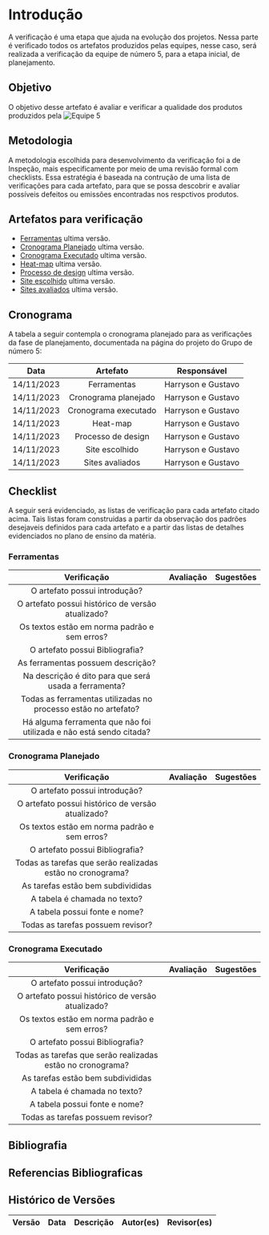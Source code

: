 # Introdução 

A verificação é uma etapa que ajuda na evolução dos projetos. Nessa parte é verificado todos os artefatos produzidos pelas equipes, nesse caso, será realizada a verificação da equipe de número 5, para a etapa inicial, de planejamento. 

## Objetivo

O objetivo desse artefato é avaliar e verificar a qualidade dos produtos produzidos pela ![Equipe 5](https://interacao-humano-computador.github.io/2023.2--BRB-Mobilidade/)

## Metodologia

A metodologia escolhida para desenvolvimento da verificação foi a de Inspeção, mais especificamente por meio de uma revisão formal com checklists. Essa estratégia é baseada na contrução de uma lista de verificações para cada artefato, para que se possa descobrir e avaliar possíveis defeitos ou emissões encontradas nos respctivos produtos.

## Artefatos para verificação

- [Ferramentas](https://interacao-humano-computador.github.io/2023.2--BRB-Mobilidade/planejamentoProj/ferramentas/) ultima versâo.
- [Cronograma Planejado](https://interacao-humano-computador.github.io/2023.2--BRB-Mobilidade/planejamentoProj/cronogramas/) ultima versão.
- [Cronograma Executado](https://interacao-humano-computador.github.io/2023.2--BRB-Mobilidade/planejamentoProj/cronograma_executado/) ultima versão.
- [Heat-map](https://interacao-humano-computador.github.io/2023.2--BRB-Mobilidade/planejamentoProj/heat/) ultima versão.
- [Processo de design](https://interacao-humano-computador.github.io/2023.2--BRB-Mobilidade/planejamentoProj/process_des/) ultima versão.
- [Site escolhido](https://interacao-humano-computador.github.io/2023.2--BRB-Mobilidade/planejamentoProj/site/) ultima versão.
- [Sites avaliados](https://interacao-humano-computador.github.io/2023.2--BRB-Mobilidade/planejamentoProj/lista_Site/) ultima versão.


## Cronograma

A tabela a seguir contempla o cronograma planejado para as verificações da fase de planejamento, documentada na página do projeto do Grupo de número 5:

| Data | Artefato | Responsável |
|:--------:|:--------:|:--------:|
|14/11/2023|Ferramentas|Harryson e Gustavo|
|14/11/2023|Cronograma planejado|Harryson e Gustavo|
|14/11/2023|Cronograma executado|Harryson e Gustavo|
|14/11/2023|Heat-map|Harryson e Gustavo|
|14/11/2023|Processo de design|Harryson e Gustavo|
|14/11/2023|Site escolhido|Harryson e Gustavo|
|14/11/2023|Sites avaliados|Harryson e Gustavo|



## Checklist 

A seguir será evidenciado, as listas de verificação para cada artefato citado acima. Tais listas foram construidas a partir da observação dos padrões desejaveis definidos para cada artefato e a partir das listas de detalhes evidenciados no plano de ensino da matéria.

### Ferramentas

| Verificação | Avaliação | Sugestões |
|:--------:|:--------:|:--------:|
|O artefato possui introdução?|          |          |
|O artefato possui histórico de versão atualizado?|          |          |
|Os textos estão em norma padrão e sem erros?|          |          |
|O artefato possui Bibliografia?|          |          |
|As ferramentas possuem descrição?|          |          |
|Na descrição é dito para que será usada a ferramenta?|          |          |
|Todas as ferramentas utilizadas no processo estão no artefato?|          |          |
|Há alguma ferramenta que não foi utilizada e não está sendo citada?|          |          |

### Cronograma Planejado

| Verificação | Avaliação | Sugestões |
|:--------:|:--------:|:--------:|
|O artefato possui introdução?|          |          |
|O artefato possui histórico de versão atualizado?|          |          |
|Os textos estão em norma padrão e sem erros?|          |          |
|O artefato possui Bibliografia?|          |          |
|Todas as tarefas que serão realizadas estão no cronograma?|||
|As tarefas estão bem subdivididas|||
|A tabela é chamada no texto?|||
|A tabela possui fonte e nome?|||
|Todas as tarefas possuem revisor?|||

### Cronograma Executado

| Verificação | Avaliação | Sugestões |
|:--------:|:--------:|:--------:|
|O artefato possui introdução?|          |          |
|O artefato possui histórico de versão atualizado?|          |          |
|Os textos estão em norma padrão e sem erros?|          |          |
|O artefato possui Bibliografia?|          |          |
|Todas as tarefas que serão realizadas estão no cronograma?|||
|As tarefas estão bem subdivididas|||
|A tabela é chamada no texto?|||
|A tabela possui fonte e nome?|||
|Todas as tarefas possuem revisor?|||

## Bibliografia 

## Referencias Bibliograficas

## Histórico de Versões

| Versão | Data | Descrição | Autor(es) | Revisor(es) |
| ------ | ---- | --------- | --------- | ----------- |